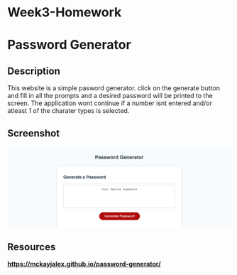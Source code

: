 # Week3-Homework

# Password Generator  

## Description 

This website is a simple pasword generator.
click on the generate button and fill in all the prompts and a desired password will be printed to the screen.
The application wont continue if a number isnt entered and/or atleast 1 of the charater types is selected.


## Screenshot 

![generate password web page](./assets/images/generate-password-webpage.png)

## Resources 

**https://mckayjalex.github.io/password-generator/**
